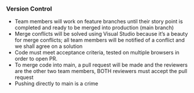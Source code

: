 ### Version Control
* Team members will work on feature branches until their story point is completed and ready to be merged into production (main branch)
* Merge conflicts will be solved using Visual Studio because it’s a beauty for merge conflicts; all team members will be notified of a conflict and we shall agree on a solution
* Code must meet acceptance criteria, tested on multiple browsers in order to open PR.
* To merge code into main, a pull request will be made and the reviewers are the other two team members, BOTH reviewers must accept the pull request
* Pushing directly to main is a crime
